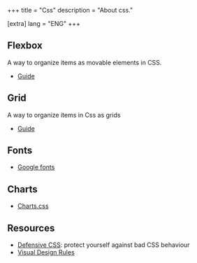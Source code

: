 +++
title = "Css"
description = "About css."

[extra]
lang = "ENG"
+++

## Flexbox

A way to organize items as movable elements in CSS.
 * [Guide](https://css-tricks.com/snippets/css/a-guide-to-flexbox/)

## Grid

A way to organize items in Css as grids
* [Guide](https://css-tricks.com/snippets/css/complete-guide-grid/)

## Fonts

* [Google fonts](https://fonts.google.com)

## Charts

* [Charts.css](https://chartscss.org/)

## Resources

* [Defensive CSS](https://ishadeed.com/article/defensive-css/): protect yourself against bad CSS behaviour
* [Visual Design Rules](https://anthonyhobday.com/sideprojects/saferules/)
